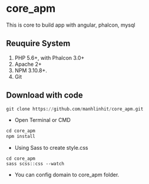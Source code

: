 # core_apm

This is core to build app with angular, phalcon, mysql

## Reuquire System
1. PHP 5.6+, with Phalcon 3.0+
2. Apache 2+
3. NPM 3.10.8+.
4. Git

## Download with code

```python
git clone https://github.com/manhlinhit/core_apm.git
```
- Open Terminal or CMD

```python
cd core_apm
npm install
```
- Using Sass to create style.css
```pyhon
cd core_apm
sass scss::css --watch
```
- You can config domain to core_apm folder. 

